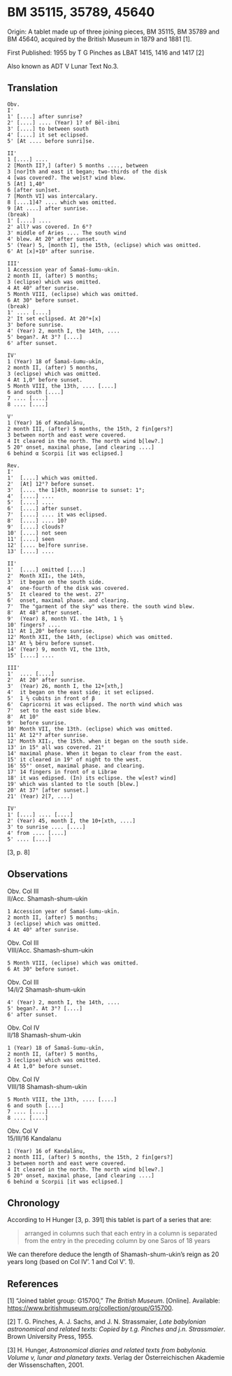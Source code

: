 BM 35115, 35789, 45640
======================

Origin: A tablet made up of three joining pieces, BM 35115, BM 35789 and
BM 45640, acquired by the British Museum in 1879 and 1881 \[1\].

First Published: 1955 by T G Pinches as LBAT 1415, 1416 and 1417 \[2\]

Also known as ADT V Lunar Text No.3.

Translation
-----------

    Obv.
    I'
    1' [....] after sunrise?
    2' [....] .... (Year) 1? of Bēl-ibni
    3' [....] to between south
    4' [....] it set eclipsed.
    5' [At .... before sunri]se.

    II'
    1 [....] ....
    2 [Month II?,] (after) 5 months ...., between
    3 [nor]th and east it began; two-thirds of the disk
    4 [was covered?. The we]st? wind blew.
    5 [At] 1,40°
    6 [after sun]set.
    7 [Month VI] was intercalary.
    8 [....1]4? .... which was omitted.
    9 [At ....] after sunrise.
    (break)
    1' [....] ....
    2' all? was covered. In 6°?
    3' middle of Aries .... The south wind
    4' blew. At 20° after sunset.
    5' (Year) 5, [month I], the 15th, (eclipse) which was omitted.
    6' At [x]+10° after sunrise.

    III' 
    1 Accession year of Šamaš-šumu-ukīn.
    2 month II, (after) 5 months;
    3 (eclipse) which was omitted.
    4 At 40° after sunrise.
    5 Month VIII, (eclipse) which was omitted.
    6 At 30° before sunset.
    (break)
    1' .... [....]
    2' It set eclipsed. At 20°+[x]
    3' before sunrise.
    4' (Year) 2, month I, the 14th, ....
    5' began?. At 3°? [....]
    6' after sunset.

    IV'
    1 (Year) 18 of Šamaš-šumu-ukīn,
    2 month II, (after) 5 months,
    3 (eclipse) which was omitted.
    4 At 1,0° before sunset.
    5 Month VIII, the 13th, .... [....]
    6 and south [....]
    7 .... [....]
    8 .... [....]

    V'
    1 (Year) 16 of Kandalānu,
    2 month III, (after) 5 months, the 15th, 2 fin[gers?]
    3 between north and east were covered.
    4 It cleared in the north. The north wind b[lew?.]
    5 20° onset, maximal phase, [and clearing ....]
    6 behind α Scorpii [it was eclipsed.]

    Rev.
    I'
    1'  [....] which was omitted.
    2'  [At] 12°? before sunset.
    3'  [.... the 1]4th, moonrise to sunset: 1°;
    4'  [....] ....
    5'  [....] ....
    6'  [....] after sunset.
    7'  [....] .... it was eclipsed.
    8'  [....] .... 10?
    9'  [....] clouds?
    10' [....] not seen
    11' [....] seen
    12' [.... be]fore sunrise.
    13' [....] ....

    II'
    1'  [....] omitted [....]
    2'  Month XII₂, the 14th,
    3'  it began on the south side.
    4'  one-fourth of the disk was covered.
    5'  It cleared to the west. 27°
    6'  onset, maximal phase. and clearing.
    7'  The "garment of the sky" was there. the south wind blew.
    8'  At 48° after sunset.
    9'  (Year) 8, month VI. the 14th, 1 ½
    10' fingers? ....
    11' At 1,20° before sunrise.
    12' Month XII, the 14th, (eclipse) which was omitted.
    13' At ⅓ bēru before sunset.
    14' (Year) 9, month VI, the 13th,
    15' [....] ....

    III'
    1'  .... [....]
    2'  At 20° after sunrise.
    3'  (Year) 26, month I, the 12+[xth,]
    4'  it began on the east side; it set eclipsed.
    5'  1 ⅔ cubits in front of β
    6'  Capricorni it was eclipsed. The north wind which was
    7'  set to the east side blew.
    8'  At 10°
    9'  before sunrise.
    10' Month VII, the 13th. (eclipse) which was omitted.
    11' At 12°? after sunrise.
    12' Month XII₂, the 15th. when it began on the south side.
    13' in 15° all was covered. 21°
    14' maximal phase. When it began to clear from the east.
    15' it cleared in 19° of night to the west.
    16' 55°' onset, maximal phase. and clearing.
    17' 14 fingers in front of α Librae
    18' it was edipsed. (In) its eclipse. the w[est? wind]
    19' which was slanted to tle south [blew.]
    20' At 37° [after sunset.]
    21' (Year) 2[7, ....]

    IV'
    1' [....] .... [....]
    2' (Year) 45, month I, the 10+[xth, ....]
    3' to sunrise .... [....]
    4' from .... [....]
    5' .... [....]

\[3, p. 8\]

Observations
------------

Obv. Col III  
II/Acc. Shamash-shum-ukin  

    1 Accession year of Šamaš-šumu-ukīn.
    2 month II, (after) 5 months;
    3 (eclipse) which was omitted.
    4 At 40° after sunrise.

Obv. Col III  
VIII/Acc. Shamash-shum-ukin  

    5 Month VIII, (eclipse) which was omitted.
    6 At 30° before sunset.

Obv. Col III  
14/I/2 Shamash-shum-ukin  

    4' (Year) 2, month I, the 14th, ....
    5' began?. At 3°? [....]
    6' after sunset.

Obv. Col IV  
II/18 Shamash-shum-ukin  

    1 (Year) 18 of Šamaš-šumu-ukīn,
    2 month II, (after) 5 months,
    3 (eclipse) which was omitted.
    4 At 1,0° before sunset.

Obv. Col IV  
VIII/18 Shamash-shum-ukin  

    5 Month VIII, the 13th, .... [....]
    6 and south [....]
    7 .... [....]
    8 .... [....]

Obv. Col V  
15/III/16 Kandalanu  

    1 (Year) 16 of Kandalānu,
    2 month III, (after) 5 months, the 15th, 2 fin[gers?]
    3 between north and east were covered.
    4 It cleared in the north. The north wind b[lew?.]
    5 20° onset, maximal phase, [and clearing ....]
    6 behind α Scorpii [it was eclipsed.]

Chronology
----------

According to H Hunger \[3, p. 391\] this tablet is part of a series that
are:

> arranged in columns such that each entry in a column is separated from
> the entry in the preceding column by one Saros of 18 years

We can therefore deduce the length of Shamash-shum-ukin’s reign as 20
years long (based on Col IV’. 1 and Col V’. 1).

References
----------

\[1\] “Joined tablet group: G15700,” *The British Museum*. \[Online\].
Available: <https://www.britishmuseum.org/collection/group/G15700>.

\[2\] T. G. Pinches, A. J. Sachs, and J. N. Strassmaier, *Late
babylonian astronomical and related texts: Copied by t.g. Pinches and
j.n. Strassmaier*. Brown University Press, 1955.

\[3\] H. Hunger, *Astronomical diaries and related texts from babylonia.
Volume v, lunar and planetary texts*. Verlag der Österreichischen
Akademie der Wissenschaften, 2001.
